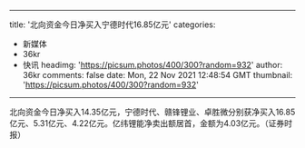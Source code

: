
---
title: '北向资金今日净买入宁德时代16.85亿元'
categories: 
 - 新媒体
 - 36kr
 - 快讯
headimg: 'https://picsum.photos/400/300?random=932'
author: 36kr
comments: false
date: Mon, 22 Nov 2021 12:48:54 GMT
thumbnail: 'https://picsum.photos/400/300?random=932'
---

<div>   
北向资金今日净买入14.35亿元，宁德时代、赣锋锂业、卓胜微分别获净买入16.85亿元、5.31亿元、4.22亿元。亿纬锂能净卖出额居首，金额为4.03亿元。（证券时报）  
</div>
            